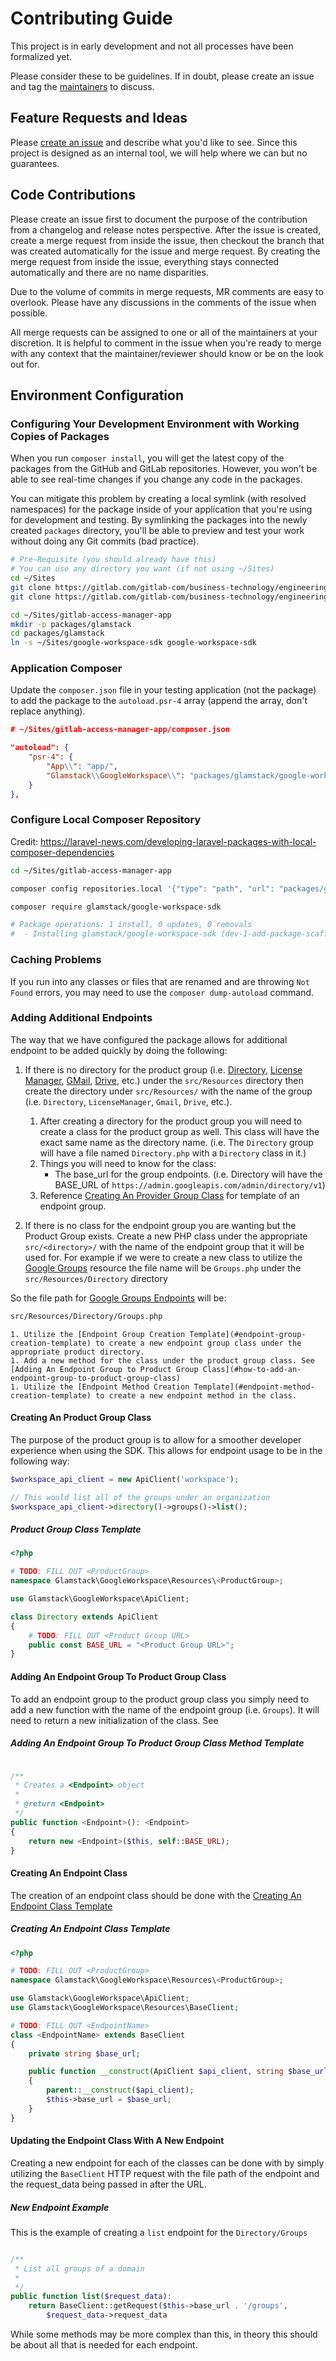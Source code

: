 # Contributing Guide

This project is in early development and not all processes have been formalized yet.

Please consider these to be guidelines. If in doubt, please create an issue and tag the [maintainers](README.md#maintainers) to discuss.

## Feature Requests and Ideas

Please [create an issue](https://gitlab.com/gitlab-com/business-technology/engineering/access-manager/packages/composer/google-workspace-sdk/-/issues) and describe what you'd like to see. Since this project is designed as an internal tool, we will help where we can but no guarantees.

## Code Contributions

Please create an issue first to document the purpose of the contribution from a changelog and release notes perspective. After the issue is created, create a merge request from inside the issue, then checkout the branch that was created automatically for the issue and merge request. By creating the merge request from inside the issue, everything stays connected automatically and there are no name disparities.

Due to the volume of commits in merge requests, MR comments are easy to overlook. Please have any discussions in the comments of the issue when possible.

All merge requests can be assigned to one or all of the maintainers at your discretion. It is helpful to comment in the issue when you're ready to merge with any context that the maintainer/reviewer should know or be on the look out for.

## Environment Configuration

### Configuring Your Development Environment with Working Copies of Packages

When you run `composer install`, you will get the latest copy of the packages from the GitHub and GitLab repositories. However, you won't be able to see real-time changes if you change any code in the packages.

You can mitigate this problem by creating a local symlink (with resolved namespaces) for the package inside of your application that you're using for development and testing. By symlinking the packages into the newly created `packages` directory, you'll be able to preview and test your work without doing any Git commits (bad practice).

```bash
# Pre-Requisite (you should already have this)
# You can use any directory you want (if not using ~/Sites)
cd ~/Sites
git clone https://gitlab.com/gitlab-com/business-technology/engineering/access-manager/packages/composer/google-workspace-sdk.git
git clone https://gitlab.com/gitlab-com/business-technology/engineering/access-manager/gitlab-access-workspace-app.git
```

```bash
cd ~/Sites/gitlab-access-manager-app
mkdir -p packages/glamstack
cd packages/glamstack
ln -s ~/Sites/google-workspace-sdk google-workspace-sdk
```

### Application Composer

Update the `composer.json` file in your testing application (not the package) to add the package to the `autoload.psr-4` array (append the array, don't replace anything).

```json
# ~/Sites/gitlab-access-manager-app/composer.json

"autoload": {
    "psr-4": {
        "App\\": "app/",
        "Glamstack\\GoogleWorkspace\\": "packages/glamstack/google-workspace-sdk/src"
    }
},
```

### Configure Local Composer Repository

Credit: <https://laravel-news.com/developing-laravel-packages-with-local-composer-dependencies>

```bash
cd ~/Sites/gitlab-access-manager-app

composer config repositories.local '{"type": "path", "url": "packages/glamstack/google-workspace-sdk"}' --file composer.json

composer require glamstack/google-workspace-sdk

# Package operations: 1 install, 0 updates, 0 removals
#  - Installing glamstack/google-workspace-sdk (dev-1-add-package-scaffolding): Symlinking from packages/glamstack/google-workspace-sdk
```

### Caching Problems

If you run into any classes or files that are renamed and are throwing `Not Found` errors, you may need to use the `composer dump-autoload` command.

### Adding Additional Endpoints

The way that we have configured the package allows for additional endpoint to be added quickly by doing the following:

1. If there is no directory for the product group (i.e. [Directory](https://developers.google.com/admin-sdk/directory/reference/rest), [License Manager](https://developers.google.com/admin-sdk/licensing/reference/rest), [GMail](https://developers.google.com/gmail/api/reference/rest), [Drive](https://developers.google.com/drive/api/v3/reference), etc.) under the `src/Resources` directory then create the directory under `src/Resources/` with the name of the group (i.e. `Directory`, `LicenseManager`, `Gmail`, `Drive`, etc.).
    1. After creating a directory for the product group you will need to create a class for the product group as well. This class will have the exact same name as the directory name. (i.e. The `Directory` group will have a file named `Directory.php` with a `Directory` class in it.)
    1. Things you will need to know for the class:
        * The base_url for the group endpoints. (i.e. Directory will have the BASE_URL of `https://admin.googleapis.com/admin/directory/v1`)
    1. Reference [Creating An Provider Group Class](#creating-an-provider-group-class) for template of an endpoint group.

1. If there is no class for the endpoint group you are wanting but the Product Group exists. Create a new PHP class under the appropriate `src/<directory>/` with the name of the endpoint group that it will be used for. For example if we were to create a new class to utilize the [Google Groups](https://developers.google.com/admin-sdk/directory/reference/rest/v1/groups) resource the file name will be `Groups.php` under the `src/Resources/Directory` directory

So the file path for [Google Groups Endpoints](https://developers.google.com/admin-sdk/directory/reference/rest/v1/groups) will be:

```bash
src/Resources/Directory/Groups.php
```
    1. Utilize the [Endpoint Group Creation Template](#endpoint-group-creation-template) to create a new endpoint group class under the appropriate product directory.
    1. Add a new method for the class under the product group class. See [Adding An Endpoint Group to Product Group Class](#how-to-add-an-endpoint-group-to-product-group-class)
    1. Utilize the [Endpoint Method Creation Template](#endpoint-method-creation-template) to create a new endpoint method in the class.


#### Creating An Product Group Class

The purpose of the product group is to allow for a smoother developer experience when using the SDK. This allows for endpoint usage to be in the following way:

```php
$workspace_api_client = new ApiClient('workspace');

// This would list all of the groups under an organization
$workspace_api_client->directory()->groups()->list();
```

##### Product Group Class Template
```php
<?php

# TODO: FILL OUT <ProductGroup>
namespace Glamstack\GoogleWorkspace\Resources\<ProductGroup>;

use Glamstack\GoogleWorkspace\ApiClient;

class Directory extends ApiClient
{
    # TODO: FILL OUT <Product Group URL>
    public const BASE_URL = "<Product Group URL>";
}
```

#### Adding An Endpoint Group To Product Group Class

To add an endpoint group to the product group class you simply need to add a new function with the name of the endpoint group (i.e. `Groups`). It will need to return a new initialization of the class. See [](#how-to-add-an-endpoint-group-to-product-group-class-method-template)

##### Adding An Endpoint Group To Product Group Class Method Template
```php

/**
 * Creates a <Endpoint> object
 *
 * @return <Endpoint>
 */
public function <Endpoint>(): <Endpoint>
{
    return new <Endpoint>($this, self::BASE_URL);
}
```

#### Creating An Endpoint Class

The creation of an endpoint class should be done with the [Creating An Endpoint Class Template](#creating-an-endpoint-class-template)

##### Creating An Endpoint Class Template
```php
<?php

# TODO: FILL OUT <ProductGroup>
namespace Glamstack\GoogleWorkspace\Resources\<ProductGroup>;

use Glamstack\GoogleWorkspace\ApiClient;
use Glamstack\GoogleWorkspace\Resources\BaseClient;

# TODO: FILL OUT <EndpointName>
class <EndpointName> extends BaseClient
{
    private string $base_url;

    public function __construct(ApiClient $api_client, string $base_url)
    {
        parent::__construct($api_client);
        $this->base_url = $base_url;
    }
}
```

#### Updating the Endpoint Class With A New Endpoint

Creating a new endpoint for each of the classes can be done with by simply utilizing the `BaseClient` HTTP request with the file path of the endpoint and the request_data being passed in after the URL.

##### New Endpoint Example

This is the example of creating a `list` endpoint for the `Directory/Groups`
```php

/**
 * List all groups of a domain
 *
 */
public function list($request_data):
    return BaseClient::getRequest($this->base_url . '/groups',
        $request_data->request_data
```

While some methods may be more complex than this, in theory this should be about all that is needed for each endpoint.
